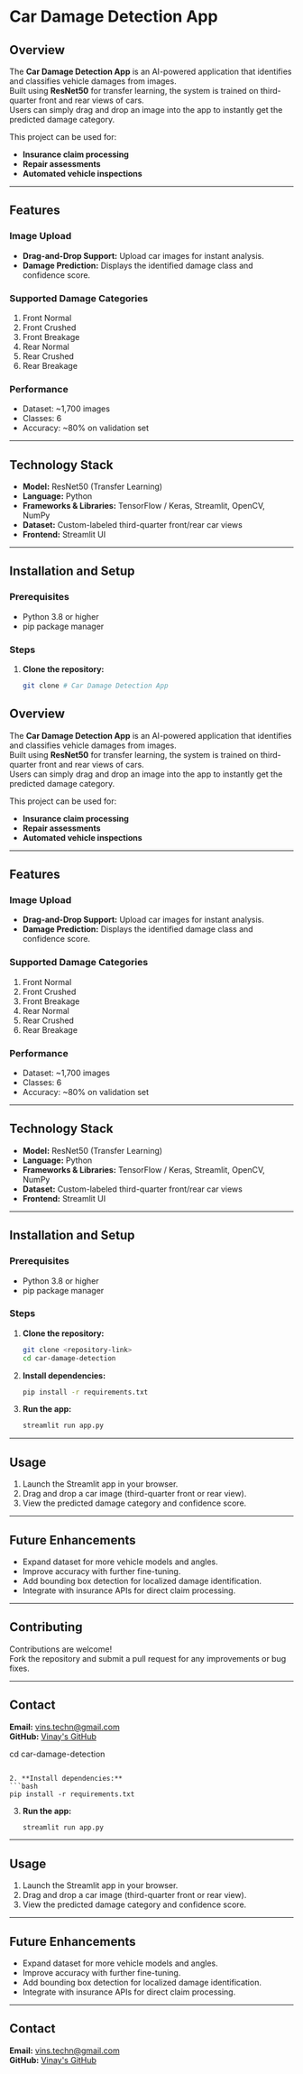 # Car Damage Detection App

## Overview
The **Car Damage Detection App** is an AI-powered application that identifies and classifies vehicle damages from images.  
Built using **ResNet50** for transfer learning, the system is trained on third-quarter front and rear views of cars.  
Users can simply drag and drop an image into the app to instantly get the predicted damage category.  

This project can be used for:
- **Insurance claim processing**
- **Repair assessments**
- **Automated vehicle inspections**

---

## Features

### Image Upload
- **Drag-and-Drop Support:** Upload car images for instant analysis.
- **Damage Prediction:** Displays the identified damage class and confidence score.

### Supported Damage Categories
1. Front Normal  
2. Front Crushed  
3. Front Breakage  
4. Rear Normal  
5. Rear Crushed  
6. Rear Breakage  

### Performance
- Dataset: ~1,700 images  
- Classes: 6  
- Accuracy: ~80% on validation set  

---

## Technology Stack
- **Model:** ResNet50 (Transfer Learning)
- **Language:** Python
- **Frameworks & Libraries:** TensorFlow / Keras, Streamlit, OpenCV, NumPy
- **Dataset:** Custom-labeled third-quarter front/rear car views
- **Frontend:** Streamlit UI

---

## Installation and Setup

### Prerequisites
- Python 3.8 or higher
- pip package manager

### Steps
1. **Clone the repository:**
   ```bash
   git clone # Car Damage Detection App

## Overview
The **Car Damage Detection App** is an AI-powered application that identifies and classifies vehicle damages from images.  
Built using **ResNet50** for transfer learning, the system is trained on third-quarter front and rear views of cars.  
Users can simply drag and drop an image into the app to instantly get the predicted damage category.  

This project can be used for:
- **Insurance claim processing**
- **Repair assessments**
- **Automated vehicle inspections**

---

## Features

### Image Upload
- **Drag-and-Drop Support:** Upload car images for instant analysis.
- **Damage Prediction:** Displays the identified damage class and confidence score.

### Supported Damage Categories
1. Front Normal  
2. Front Crushed  
3. Front Breakage  
4. Rear Normal  
5. Rear Crushed  
6. Rear Breakage  

### Performance
- Dataset: ~1,700 images  
- Classes: 6  
- Accuracy: ~80% on validation set  

---

## Technology Stack
- **Model:** ResNet50 (Transfer Learning)
- **Language:** Python
- **Frameworks & Libraries:** TensorFlow / Keras, Streamlit, OpenCV, NumPy
- **Dataset:** Custom-labeled third-quarter front/rear car views
- **Frontend:** Streamlit UI

---

## Installation and Setup

### Prerequisites
- Python 3.8 or higher
- pip package manager

### Steps
1. **Clone the repository:**
   ```bash
   git clone <repository-link>
   cd car-damage-detection
   ```

2. **Install dependencies:**
   ```bash
   pip install -r requirements.txt
   ```

3. **Run the app:**
   ```bash
   streamlit run app.py
   ```

---

## Usage
1. Launch the Streamlit app in your browser.
2. Drag and drop a car image (third-quarter front or rear view).
3. View the predicted damage category and confidence score.

---

## Future Enhancements
- Expand dataset for more vehicle models and angles.
- Improve accuracy with further fine-tuning.
- Add bounding box detection for localized damage identification.
- Integrate with insurance APIs for direct claim processing.

---

## Contributing
Contributions are welcome!  
Fork the repository and submit a pull request for any improvements or bug fixes.

---

## Contact
**Email:** [vins.techn@gmail.com](mailto:vins.techn@gmail.com)  
**GitHub:** [Vinay's GitHub](https://github.com/Vinstheking)

   cd car-damage-detection
   ```

2. **Install dependencies:**
   ```bash
   pip install -r requirements.txt
   ```

3. **Run the app:**
   ```bash
   streamlit run app.py
   ```

---

## Usage
1. Launch the Streamlit app in your browser.
2. Drag and drop a car image (third-quarter front or rear view).
3. View the predicted damage category and confidence score.

---

## Future Enhancements
- Expand dataset for more vehicle models and angles.
- Improve accuracy with further fine-tuning.
- Add bounding box detection for localized damage identification.
- Integrate with insurance APIs for direct claim processing.



---

## Contact
**Email:** [vins.techn@gmail.com](mailto:vins.techn@gmail.com)  
**GitHub:** [Vinay's GitHub](https://github.com/Vinstheking)

